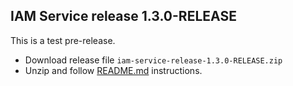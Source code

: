 
## IAM Service release 1.3.0-RELEASE

This is a test pre-release.
* Download release file ``iam-service-release-1.3.0-RELEASE.zip``
* Unzip and follow [README.md](https://github.com/jveverka/iam-service/blob/1.3.0-RELEASE/release/README-release.md) instructions.
